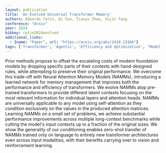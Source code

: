 ```yaml
---
layout: publication
title: 'An Evolved Universal Transformer Memory'
authors: Edoardo Cetin, Qi Sun, Tianyu Zhao, Yujin Tang
conference: "Arxiv"
year: 2024
bibkey: cetin2024evolved
additional_links:
  - {name: "Paper", url: "https://arxiv.org/abs/2410.13166"}
tags: ['Transformer', 'Agentic', 'Efficiency and Optimization', 'Model Architecture', 'Reinforcement Learning', 'Attention Mechanism', 'Pretraining Methods']
---
```

Prior methods propose to offset the escalating costs of modern foundation
models by dropping specific parts of their contexts with hand-designed rules,
while attempting to preserve their original performance. We overcome this
trade-off with Neural Attention Memory Models (NAMMs), introducing a learned
network for memory management that improves both the performance and efficiency
of transformers. We evolve NAMMs atop pre-trained transformers to provide
different latent contexts focusing on the most relevant information for
individual layers and attention heads. NAMMs are universally applicable to any
model using self-attention as they condition exclusively on the values in the
produced attention matrices. Learning NAMMs on a small set of problems, we
achieve substantial performance improvements across multiple long-context
benchmarks while cutting the model's input contexts up to a fraction of the
original sizes. We show the generality of our conditioning enables zero-shot
transfer of NAMMs trained only on language to entirely new transformer
architectures even across input modalities, with their benefits carrying over
to vision and reinforcement learning.
